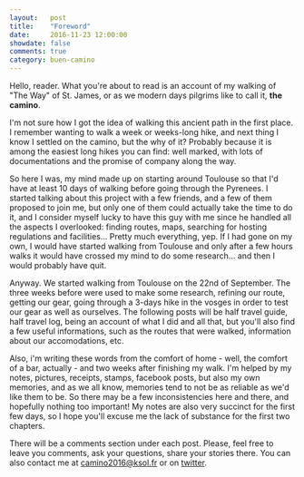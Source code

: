 ```yaml
---
layout:   post
title:    "Foreword"
date:     2016-11-23 12:00:00
showdate: false
comments: true
category: buen-camino
---
```


Hello, reader. What you're about to read is an account of my walking of "The Way" of St. James, or as we modern days pilgrims like to call it, **the camino**.

I'm not sure how I got the idea of walking this ancient path in the first place. I remember wanting to walk a week or weeks-long hike, and next thing I know I settled on the camino, but the why of it? Probably because it is among the easiest long hikes you can find: well marked, with lots of documentations and the promise of company along the way.

So here I was, my mind made up on starting around Toulouse so that I'd have at least 10 days of walking before going through the Pyrenees. I started talking about this project with a few friends, and a few of them proposed to join me, but only one of them could actually take the time to do it, and I consider myself lucky to have this guy with me since he handled all the aspects I overlooked: finding routes, maps, searching for hosting regulations and facilities... Pretty much everything, yep. If I had gone on my own, I would have started walking from Toulouse and only after a few hours walks it would have crossed my mind to do some research... and then I would probably have quit.

Anyway. We started walking from Toulouse on the 22nd of September. The three weeks before were used to make some research, refining our route, getting our gear, going through a 3-days hike in the vosges in order to test our gear as well as ourselves. The following posts will be half travel guide, half travel log, being an account of what I did and all that, but you'll also find a few useful informations, such as the routes that were walked, information about our accomodations, etc.

Also, i'm writing these words from the comfort of home - well, the comfort of a bar, actually - and two weeks after finishing my walk. I'm helped by my notes, pictures, receipts, stamps, facebook posts, but also my own memories, and as we all know, memories tend to not be as reliable as we'd like them to be. So there may be a few inconsistencies here and there, and hopefully nothing too important! My notes are also very succinct for the first few days, so I hope you'll excuse me the lack of substance for the first two chapters.

There will be a comments section under each post. Please, feel free to leave you comments, ask your questions, share your stories there. You can also contact me at [camino2016@ksol.fr](mailto:camino2016@ksol.fr) or on [twitter](https://twitter.com/@ksol).
